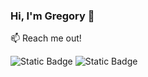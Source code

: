 ### Hi, I'm Gregory 👋

:mailbox: Reach me out!

![Static Badge](https://img.shields.io/badge/Telegram-%2326A5E4?logo=telegram&labelColor=%2326A5E4)
![Static Badge](https://img.shields.io/badge/Facebook-%230866FF?logo=facebook)

